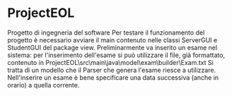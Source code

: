 # ProjectEOL
Progetto di ingegneria del software
Per testare il funzionamento del progetto è necessario avviare il main contenuto nelle classi ServerGUI e StudentGUI del package view.
Preliminarmente va inserito un esame nel sistema: per l'inserimento dell'esame si può utilizzare il file, già formattato, contenuto in ProjectEOL\src\main\java\model\exam\builder\Exam.txt
Si tratta di un modello che il Parser che genera l'esame riesce a utilizzare.
Nell'inserire un esame è bene specificare una data successiva (anche in orario) a quella corrente.
